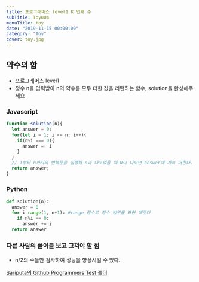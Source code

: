 ```yaml
---
title: 프로그래머스 level1 K 번째 수
subTitle: Toy004
menuTitle: toy
date: "2019-11-15 00:00:00"
category: "Toy"
cover: toy.jpg
---
```


## 약수의 합

- 프로그래머스 level1
- 정수 n을 입력받아 n의 약수를 모두 더한 값을 리턴하는 함수, solution을 완성해주세요

### Javascript

```javascript
function solution(n){
  let answer = 0;
  for(let i = 1; i <= n; i++){
    if(n%i === 0){
      answer =+ i
    }
  }
  // 1부터 n까지의 반복문을 실행해 n과 나누었을 때 0이 나오면 answer에 계속 더한다.
  return answer;
}
```

### Python

```python
def solution(n):
  answer = 0
  for i range(1, n+1): #range 함수로 정수 범위를 표현 해준다 
    if n%i == 0:
      answer += i
  return answer
```

### 다른 사람의 풀이를 보고 고쳐야 할 점

- n/2의 수들만 검사하여 성능을 향상시킬 수 있다.

[Sariputa의 Github Programmers Test 풀이](https://github.com/upatisariputa/programmersTest)